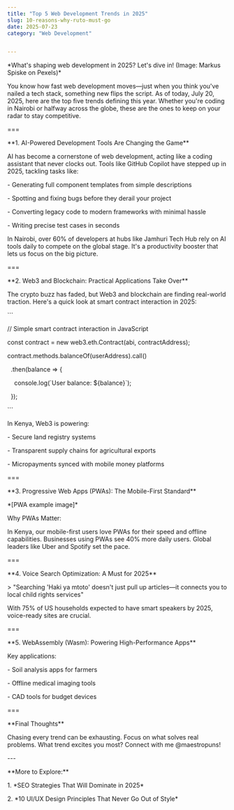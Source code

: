 ```yaml
---
title: "Top 5 Web Development Trends in 2025"
slug: 10-reasons-why-ruto-must-go
date: 2025-07-23
category: "Web Development"


---
```

\*What's shaping web development in 2025? Let's dive in! (Image: Markus Spiske on Pexels)\*

You know how fast web development moves—just when you think you've nailed a tech stack, something new flips the script. As of today, July 20, 2025, here are the top five trends defining this year. Whether you're coding in Nairobi or halfway across the globe, these are the ones to keep on your radar to stay competitive.

\===

\*\*1. AI-Powered Development Tools Are Changing the Game\*\*

AI has become a cornerstone of web development, acting like a coding assistant that never clocks out. Tools like GitHub Copilot have stepped up in 2025, tackling tasks like:

\- Generating full component templates from simple descriptions

\- Spotting and fixing bugs before they derail your project

\- Converting legacy code to modern frameworks with minimal hassle

\- Writing precise test cases in seconds

In Nairobi, over 60% of developers at hubs like Jamhuri Tech Hub rely on AI tools daily to compete on the global stage. It's a productivity booster that lets us focus on the big picture.

\===

\*\*2. Web3 and Blockchain: Practical Applications Take Over\*\*

The crypto buzz has faded, but Web3 and blockchain are finding real-world traction. Here's a quick look at smart contract interaction in 2025:

\`\`\`

// Simple smart contract interaction in JavaScript

const contract = new web3.eth.Contract(abi, contractAddress);

contract.methods.balanceOf(userAddress).call()

  .then(balance => {

    console.log(\`User balance: ${balance}\`);

  });

\`\`\`

In Kenya, Web3 is powering:

\- Secure land registry systems

\- Transparent supply chains for agricultural exports

\- Micropayments synced with mobile money platforms

\===

\*\*3. Progressive Web Apps (PWAs): The Mobile-First Standard\*\*

\*\[PWA example image\]\*

Why PWAs Matter:

In Kenya, our mobile-first users love PWAs for their speed and offline capabilities. Businesses using PWAs see 40% more daily users. Global leaders like Uber and Spotify set the pace.

\===

\*\*4. Voice Search Optimization: A Must for 2025\*\*

\> "Searching 'Haki ya mtoto' doesn't just pull up articles—it connects you to local child rights services"

With 75% of US households expected to have smart speakers by 2025, voice-ready sites are crucial.

\===

\*\*5. WebAssembly (Wasm): Powering High-Performance Apps\*\*

Key applications:

\- Soil analysis apps for farmers

\- Offline medical imaging tools

\- CAD tools for budget devices

\===

\*\*Final Thoughts\*\*

Chasing every trend can be exhausting. Focus on what solves real problems. What trend excites you most? Connect with me @maestropuns!

\---

\*\*More to Explore:\*\*

1\. \*SEO Strategies That Will Dominate in 2025\*

2\. \*10 UI/UX Design Principles That Never Go Out of Style\*
